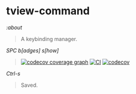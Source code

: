 # tview-command

*:about*

> A keybinding manager.

*SPC b[adges] s[how]*

> [![codecov coverage graph](https://codecov.io/github/spezifisch/tview-command/graphs/icicle.svg?token=Q1BILJC26Z)](https://codecov.io/github/spezifisch/tview-command)
> [![CI](https://github.com/spezifisch/tview-command/actions/workflows/ci.yml/badge.svg)](https://github.com/spezifisch/tview-command/actions/workflows/ci.yml) [![codecov](https://codecov.io/github/spezifisch/tview-command/graph/badge.svg?token=Q1BILJC26Z)](https://codecov.io/github/spezifisch/tview-command)

*Ctrl-s*

> Saved.
